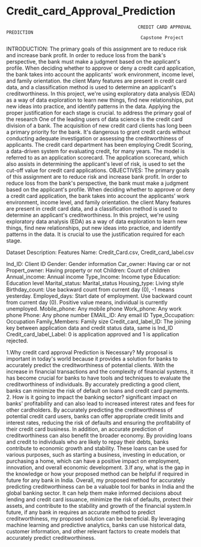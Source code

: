 # Credit_card_Approval_Prediction

                                                     CREDIT CARD APPROVAL PREDICTION
                                                      Capstone Project

INTRODUCTION: 
          The primary goals of this assignment are to reduce risk and increase bank profit. In order to reduce loss from the bank's perspective, the bank must make a judgment based on the applicant's profile. When deciding whether to approve or deny a credit card application, the bank takes into account the applicants' work environment, income level, and family orientation. the client Many features are present in credit card data, and a classification method is used to determine an applicant's creditworthiness.
          In this project, we're using exploratory data analysis (EDA) as a way of data exploration to learn new things, find new relationships, put new ideas into practice, and identify patterns in the data. Applying the proper justification for each stage is crucial. to address the primary goal of the research One of the leading users of data science is the credit card division of a bank. The acquisition of new credit card clients has long been a primary priority for the bank. It's dangerous to grant credit cards without conducting adequate investigation or assessing the creditworthiness of applicants. The credit card department has been employing Credit Scoring, a data-driven system for evaluating credit, for many years. The model is referred to as an application scorecard. The application scorecard, which also assists in determining the applicant's level of risk, is used to set the cut-off value for credit card applications.
OBJECTIVES:
              The primary goals of this assignment are to reduce risk and increase bank profit. In order to reduce loss from the bank's perspective, the bank must make a judgment based on the applicant's profile. When deciding whether to approve or deny a credit card application, the bank takes into account the applicants' work environment, income level, and family orientation. the client Many features are present in credit card data, and a classification method is used to determine an applicant's creditworthiness.
              In this project, we're using exploratory data analysis (EDA) as a way of data exploration to learn new things, find new relationships, put new ideas into practice, and identify patterns in the data. It is crucial to use the justification required for each stage.
              


Dataset Description: Features Name: Credit_Card.csv, Credit_card_label.csv

Ind_ID: 			Client ID
Gender: 			Gender information
Car_owner: 		            Having car or not
Propert_owner:		Having property or not
Children: 			Count of children
Annual_income: 		Annual income
Type_Income: 		Income type
Education: 			Education level
Marital_status: 		Marital_status
Housing_type: 		Living style
Birthday_count: 		Use backward count from current day (0), -1 means yesterday.
Employed_days: 		Start date of employment. Use backward count from current day    (0). Positive value means, individual is currently unemployed.
Mobile_phone: 		Any mobile phone
Work_phone:		Any work phone
Phone: 			Any phone number
EMAIL_ID: 		Any email ID
Type_Occupation: 		Occupation
Family_Members: 		Family size
Credit_card_label_ID: 	   The joining key between application data and credit status data,                                                   same is Ind_ID
Credit_card_label_Label: 0 is application approved and 1 is application rejected.







1.Why credit card approval Prediction is Necessary?
My proposal is important in today's world because it provides a solution for banks to accurately predict the creditworthiness of potential clients. With the increase in financial transactions and the complexity of financial systems, it has become crucial for banks to have tools and techniques to evaluate the creditworthiness of individuals. By accurately predicting a good client, banks can minimize the risk of default on loans and credit card payments.
2. How is it going to impact the banking sector?
significant impact on banks' profitability and can also lead to increased interest rates and fees for other cardholders. By accurately predicting the creditworthiness of potential credit card users, banks can offer appropriate credit limits and interest rates, reducing the risk of defaults and ensuring the profitability of their credit card business.
In addition, an accurate prediction of creditworthiness can also benefit the broader economy. By providing loans and credit to individuals who are likely to repay their debts, banks contribute to economic growth and stability. These loans can be used for various purposes, such as starting a business, investing in education, or purchasing a home, which can have a positive impact on employment, innovation, and overall economic development.
3.If any, what is the gap in the knowledge or how your proposed method can be helpful if required in future for any bank in India.
Overall, my proposed method for accurately predicting creditworthiness can be a valuable tool for banks in India and the global banking sector. It can help them make informed decisions about lending and credit card issuance, minimize the risk of defaults, protect their assets, and contribute to the stability and growth of the financial system.In future, if any bank in  requires an accurate method to predict creditworthiness, my proposed solution can be beneficial. By leveraging machine learning and predictive analytics, banks can use historical data, customer information, and other relevant factors to create models that accurately predict creditworthiness.




